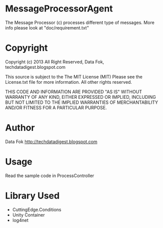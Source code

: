 MessageProcessorAgent
=====================

The Message Processor (c) processes different type of messages. More info please look at "doc/requirement.txt"

Copyright
================
Copyright (c) 2013 All Right Reserved, Data Fok, techdatadigest.blogspot.com

This source is subject to the The MIT License (MIT)
Please see the License.txt file for more information.
All other rights reserved.

THIS CODE AND INFORMATION ARE PROVIDED "AS IS" WITHOUT WARRANTY OF ANY 
KIND, EITHER EXPRESSED OR IMPLIED, INCLUDING BUT NOT LIMITED TO THE
IMPLIED WARRANTIES OF MERCHANTABILITY AND/OR FITNESS FOR A
PARTICULAR PURPOSE.

Author
================
Data Fok http://techdatadigest.blogspot.com

Usage
================
Read the sample code in ProcessController

Library Used
============
- CuttingEdge.Conditions
- Unity Container
- log4net
